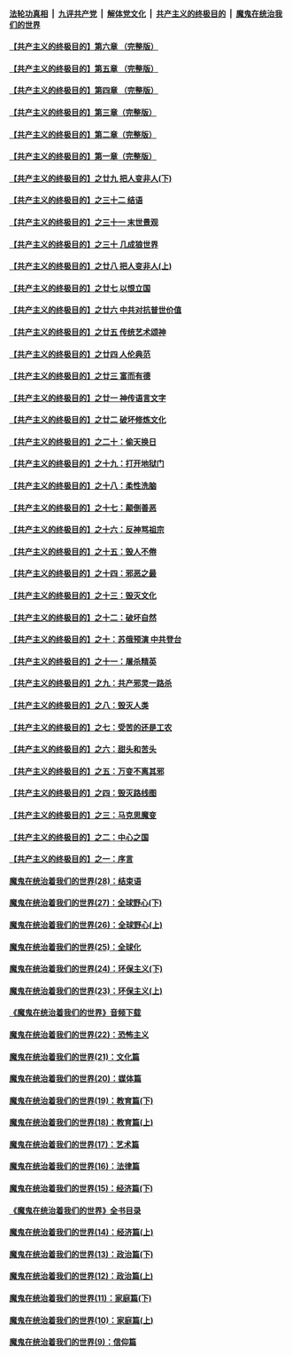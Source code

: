 

####  [法轮功真相](../../../../basic/blob/master/README.md?t=04281501) &nbsp;|&nbsp; [九评共产党](../../../../9ping.md/blob/master/README.md?t=04281501) &nbsp;|&nbsp; [解体党文化](../../../../jtdwh.md/blob/master/README.md?t=04281501)  &nbsp;|&nbsp; [共产主义的终极目的](../../../../gczydzjmd.md/blob/master/README.md?t=04281501) &nbsp;|&nbsp; [魔鬼在统治我们的世界](../../../../mgztzwmdsj.md/blob/master/README.md?t=04281501) 

#### [【共产主义的终极目的】第六章 （完整版）](../pages/nsc422/n11428913.md?t=04281501) 

#### [【共产主义的终极目的】第五章 （完整版）](../pages/nsc422/n11428912.md?t=04281501) 

#### [【共产主义的终极目的】第四章 （完整版）](../pages/nsc422/n11428907.md?t=04281501) 

#### [【共产主义的终极目的】第三章（完整版）](../pages/nsc422/n11428848.md?t=04281501) 

#### [【共产主义的终极目的】第二章（完整版）](../pages/nsc422/n11428831.md?t=04281501) 

#### [【共产主义的终极目的】第一章（完整版）](../pages/nsc422/n11417651.md?t=04281501) 

#### [【共产主义的终极目的】之廿九 把人变非人(下)](../pages/nsc422/n11344140.md?t=04281501) 

#### [【共产主义的终极目的】之三十二 结语](../pages/nsc422/n11360535.md?t=04281501) 

#### [【共产主义的终极目的】之三十一 末世景观](../pages/nsc422/n11351129.md?t=04281501) 

#### [【共产主义的终极目的】之三十 几成狼世界](../pages/nsc422/n11348280.md?t=04281501) 

#### [【共产主义的终极目的】之廿八 把人变非人(上)](../pages/nsc422/n11340492.md?t=04281501) 

#### [【共产主义的终极目的】之廿七 以恨立国](../pages/nsc422/n11336944.md?t=04281501) 

#### [【共产主义的终极目的】之廿六 中共对抗普世价值](../pages/nsc422/n11324785.md?t=04281501) 

#### [【共产主义的终极目的】之廿五 传统艺术颂神](../pages/nsc422/n11296396.md?t=04281501) 

#### [【共产主义的终极目的】之廿四 人伦典范](../pages/nsc422/n11296397.md?t=04281501) 

#### [【共产主义的终极目的】之廿三 富而有德](../pages/nsc422/n11283598.md?t=04281501) 

#### [【共产主义的终极目的】之廿一 神传语言文字](../pages/nsc422/n11263265.md?t=04281501) 

#### [【共产主义的终极目的】之廿二 破坏修炼文化](../pages/nsc422/n11245728.md?t=04281501) 

#### [【共产主义的终极目的】之二十：偷天换日](../pages/nsc422/n11238846.md?t=04281501) 

#### [【共产主义的终极目的】之十九：打开地狱门](../pages/nsc422/n11206376.md?t=04281501) 

#### [【共产主义的终极目的】之十八：柔性洗脑](../pages/nsc422/n11199994.md?t=04281501) 

#### [【共产主义的终极目的】之十七：颠倒善恶](../pages/nsc422/n11179782.md?t=04281501) 

#### [【共产主义的终极目的】之十六：反神骂祖宗](../pages/nsc422/n11166798.md?t=04281501) 

#### [【共产主义的终极目的】之十五：毁人不倦](../pages/nsc422/n11166792.md?t=04281501) 

#### [【共产主义的终极目的】之十四：邪恶之最](../pages/nsc422/n11150249.md?t=04281501) 

#### [【共产主义的终极目的】之十三：毁灭文化](../pages/nsc422/n11135227.md?t=04281501) 

#### [【共产主义的终极目的】之十二：破坏自然](../pages/nsc422/n11135214.md?t=04281501) 

#### [【共产主义的终极目的】之十：苏俄预演 中共登台](../pages/nsc422/n11118424.md?t=04281501) 

#### [【共产主义的终极目的】之十一：屠杀精英](../pages/nsc422/n11118442.md?t=04281501) 

#### [【共产主义的终极目的】之九：共产邪灵一路杀](../pages/nsc422/n11114139.md?t=04281501) 

#### [【共产主义的终极目的】之八：毁灭人类](../pages/nsc422/n11108503.md?t=04281501) 

#### [【共产主义的终极目的】之七：受苦的还是工农](../pages/nsc422/n11101809.md?t=04281501) 

#### [【共产主义的终极目的】之六：甜头和苦头](../pages/nsc422/n11096971.md?t=04281501) 

#### [【共产主义的终极目的】之五：万变不离其邪](../pages/nsc422/n11091285.md?t=04281501) 

#### [【共产主义的终极目的】之四：毁灭路线图](../pages/nsc422/n11086284.md?t=04281501) 

#### [【共产主义的终极目的】之三：马克思魔变](../pages/nsc422/n11061941.md?t=04281501) 

#### [【共产主义的终极目的】之二：中心之国](../pages/nsc422/n11047728.md?t=04281501) 

#### [【共产主义的终极目的】之一：序言](../pages/nsc422/n11086077.md?t=04281501) 

#### [魔鬼在统治着我们的世界(28)：结束语](../pages/nsc422/n10936246.md?t=04281501) 

#### [魔鬼在统治着我们的世界(27)：全球野心(下)](../pages/nsc422/n10928319.md?t=04281501) 

#### [魔鬼在统治着我们的世界(26)：全球野心(上)](../pages/nsc422/n10900318.md?t=04281501) 

#### [魔鬼在统治着我们的世界(25)：全球化](../pages/nsc422/n10788205.md?t=04281501) 

#### [魔鬼在统治着我们的世界(24)：环保主义(下)](../pages/nsc422/n10695307.md?t=04281501) 

#### [魔鬼在统治着我们的世界(23)：环保主义(上)](../pages/nsc422/n10688613.md?t=04281501) 

#### [《魔鬼在统治着我们的世界》音频下载](../pages/nsc422/n10635553.md?t=04281501) 

#### [魔鬼在统治着我们的世界(22)：恐怖主义](../pages/nsc422/n10614727.md?t=04281501) 

#### [魔鬼在统治着我们的世界(21)：文化篇](../pages/nsc422/n10597706.md?t=04281501) 

#### [魔鬼在统治着我们的世界(20)：媒体篇](../pages/nsc422/n10586579.md?t=04281501) 

#### [魔鬼在统治着我们的世界(19)：教育篇(下)](../pages/nsc422/n10564808.md?t=04281501) 

#### [魔鬼在统治着我们的世界(18)：教育篇(上)](../pages/nsc422/n10526970.md?t=04281501) 

#### [魔鬼在统治着我们的世界(17)：艺术篇](../pages/nsc422/n10499093.md?t=04281501) 

#### [魔鬼在统治着我们的世界(16)：法律篇](../pages/nsc422/n10485969.md?t=04281501) 

#### [魔鬼在统治着我们的世界(15)：经济篇(下)](../pages/nsc422/n10469975.md?t=04281501) 

#### [《魔鬼在统治着我们的世界》全书目录](../pages/nsc422/n10464261.md?t=04281501) 

#### [魔鬼在统治着我们的世界(14)：经济篇(上)](../pages/nsc422/n10457370.md?t=04281501) 

#### [魔鬼在统治着我们的世界(13)：政治篇(下)](../pages/nsc422/n10448270.md?t=04281501) 

#### [魔鬼在统治着我们的世界(12)：政治篇(上)](../pages/nsc422/n10444576.md?t=04281501) 

#### [魔鬼在统治着我们的世界(11)：家庭篇(下)](../pages/nsc422/n10440961.md?t=04281501) 

#### [魔鬼在统治着我们的世界(10)：家庭篇(上)](../pages/nsc422/n10435448.md?t=04281501) 

#### [魔鬼在统治着我们的世界(9)：信仰篇](../pages/nsc422/n10432159.md?t=04281501) 

